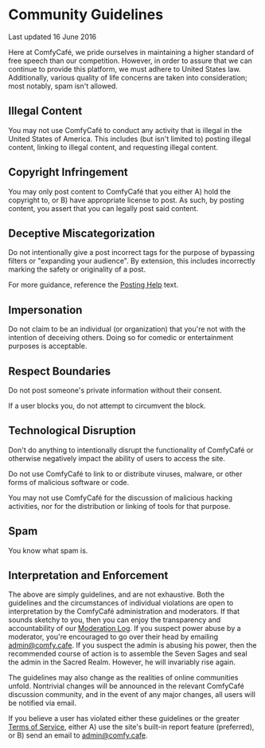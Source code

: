 # Community Guidelines

Last updated 16 June 2016

Here at ComfyCafé, we pride ourselves in maintaining a higher standard of free speech than our competition. However, in order to assure that we can continue to provide this platform, we must adhere to United States law. Additionally, various quality of life concerns are taken into consideration; most notably, spam isn't allowed.

## Illegal Content

You may not use ComfyCafé to conduct any activity that is illegal in the United States of America. This includes (but isn't limited to) posting illegal content, linking to illegal content, and requesting illegal content.

## Copyright Infringement

You may only post content to ComfyCafé that you either A) hold the copyright to, or B) have appropriate license to post. As such, by posting content, you assert that you can legally post said content.

## Deceptive Miscategorization

Do not intentionally give a post incorrect tags for the purpose of bypassing filters or "expanding your audience". By extension, this includes incorrectly marking the safety or originality of a post.

For more guidance, reference the [Posting Help](HELP.md#posting) text.

## Impersonation

Do not claim to be an individual (or organization) that you're not with the intention of deceiving others. Doing so for comedic or entertainment purposes is acceptable.

## Respect Boundaries

Do not post someone's private information without their consent.

If a user blocks you, do not attempt to circumvent the block.

## Technological Disruption

Don't do anything to intentionally disrupt the functionality of ComfyCafé or otherwise negatively impact the ability of users to access the site.

Do not use ComfyCafé to link to or distribute viruses, malware, or other forms of malicious software or code.

You may not use ComfyCafé for the discussion of malicious hacking activities, nor for the distribution or linking of tools for that purpose.

## Spam

You know what spam is.

## Interpretation and Enforcement

The above are simply guidelines, and are not exhaustive. Both the guidelines and the circumstances of individual violations are open to interpretation by the ComfyCafé administration and moderators. If that sounds sketchy to you, then you can enjoy the transparency and accountability of our [Moderation Log](https://comfy.cafe/modlog). If you suspect power abuse by a moderator, you're encouraged to go over their head by emailing [admin@comfy.cafe](mailto:admin@comfy.cafe). If you suspect the admin is abusing his power, then the recommended course of action is to assemble the Seven Sages and seal the admin in the Sacred Realm. However, he will invariably rise again.

The guidelines may also change as the realities of online communities unfold. Nontrivial changes will be announced in the relevant ComfyCafé discussion community, and in the event of any major changes, all users will be notified via email.

If you believe a user has violated either these guidelines or the greater [Terms of Service](TERMS_OF_SERVICE.md), either A) use the site's built-in report feature (preferred), or B) send an email to [admin@comfy.cafe](mailto:admin@comfy.cafe).

